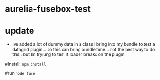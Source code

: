 # aurelia-fusebox-test

# update
* Ive added a lot of dummy data in a class I bring into my bundle to test a datagrid plugin... so this can bring bundle time... not the best way to do this.. but Im tryiung to test if loader breaks on the plugin

#Install:
```npm install```

#run
```node fuse```